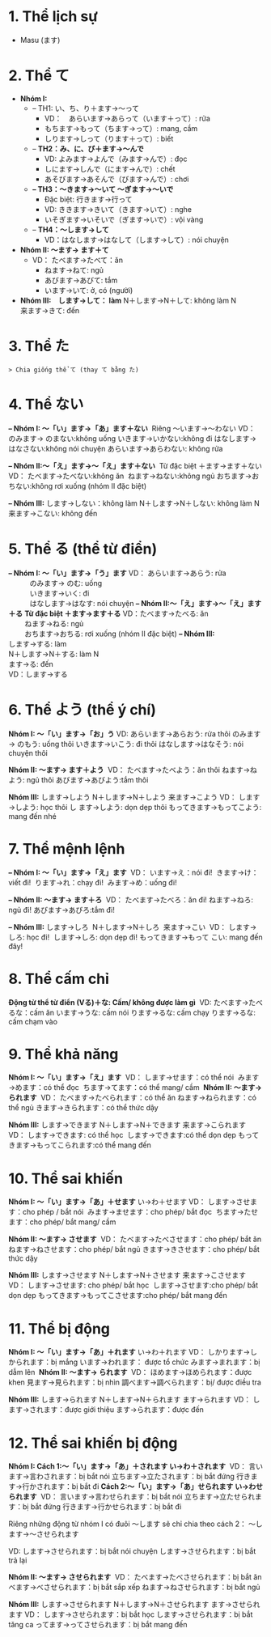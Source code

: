 # 1. Thể lịch sự
-  Masu (ます)
# 2. Thể て
- **Nhóm I:** 
	- – TH1: い、ち、り＋ます→〜って
		- VD：　あらいます→あらって（います＋って）: rửa 
		- もちます→もって（ちます→って）: mang, cầm 
		- しります→しって（ります＋って）: biết
	- – **TH2：み、に、び＋ます→〜んで** 
		- VD: よみます→よんで（みます→んで）: đọc 
		- しにます→しんで（にます→んで）: chết 
		- あそびます→あそんで（びます→んで）: chơi
	- **– TH3：〜きます→〜いて 〜ぎます→〜いで** 
		- Đặc biệt: 行きます→行って 
		- VD: ききます→きいて（きます→いて）: nghe 
		- いそぎます→いそいで（ぎます→いで）: vội vàng
	- – **TH4：〜します→して** 
		- VD：はなします→はなして（します→して）: nói chuyện
- **Nhóm II: 〜ます→ ます＋て** 　　
	- VD： たべます→たべて：ăn 
		- ねます→ねて: ngủ 
		- あびます→あびて: tắm 
		- います→いて: ở, có (người)
- **Nhóm III:　します→して： làm**
		N＋します→N＋して: không làm N  
		来ます→きて: đến
# 3. Thể た 
	> Chia giống thể て (thay て bằng た)
# 4. Thể ない
**– Nhóm I: 〜「い」ます→「あ」ます＋ない** 
	Riêng 〜います→〜わない 
	VD： のみます→ のまない:không uống 
		いきます→いかない:không đi 
		はなします→はなさない:không nói chuyện 
		あらいます→あらわない: không rửa

**– Nhóm II:〜「え」ます→〜「え」ます＋ない** 
	Từ đặc biệt ＋ます→ます＋ない 
	VD： たべます→たべない:không ăn 
		ねます→ねない:không ngủ 
		おちます→おちない:không rơi xuống (nhóm II đặc biệt)

**– Nhóm III:** します→しない：không làm 
	N＋します→N＋しない: không làm N 
	来ます→こない: không đến
# 5. Thể る (thể từ điển)
**– Nhóm I: 〜「い」ます→「う」ます**
	VD： あらいます→あらう: rửa  
	　　　のみます→ のむ: uống  
	　　　いきます→いく: đi  
	　　　はなします→はなす: nói chuyện
**– Nhóm II:〜「え」ます→〜「え」ます＋る**
	**Từ đặc biệt ＋ます→ます＋る**
	VD：たべます→たべる: ăn  
	　　 ねます→ねる: ngủ  
	　　 おちます→おちる: rơi xuống (nhóm II đặc biệt)
**– Nhóm III:**  
	します→する: làm  
	N＋します→N＋する: làm N  
	ます→る: đến  
	VD：します→する
# 6. Thể よう (thể ý chí)
**Nhóm I: 〜「い」ます→「お」う**
	VD: あらいます→あらおう: rửa thôi
		 のみます→ のもう: uống thôi 
		いきます→いこう: đi thôi 
		はなします→はなそう: nói chuyện thôi

**Nhóm II: 〜ます→ ます＋よう** 
	VD： たべます→たべよう：ăn thôi 
	ねます→ねよう: ngủ thôi 
	あびます→あびよう:tắm thôi

**Nhóm III:** します→しよう 
		N＋します→N＋しよう 
		来ます→こよう 
	VD： します→しよう: học thôi し
		ます→しよう: dọn dẹp thôi 
		もってきます→もってこよう: mang đến nhé
# 7. Thể mệnh lệnh
**– Nhóm I: 〜「い」ます→「え」ます** 
	VD： います→え：nói đi! 
		きます→け：viết đi! 
		ります→れ：chạy đi! 
		みます→め：uống đi!

**– Nhóm II: 〜ます→ ます＋ろ** 
	VD： たべます→たべろ：ăn đi! 
	ねます→ねろ: ngủ đi! 
	あびます→あびろ:tắm đi!

**– Nhóm III:** します→しろ 
		N＋します→N＋しろ 
		来ます→こい 
	VD： します→しろ: học đi! 
		します→しろ: dọn dẹp đi! 
		もってきます→もって
		こい: mang đến đây!
# 8. Thể cấm chỉ
**Động từ thể từ điển (Vる)＋な: Cấm/ không được làm gì** 
	VD: たべます→たべるな：cấm ăn 
		います→うな: cấm nói 
		ります→るな: cấm chạy 
		ります→るな: cấm chạm vào
# 9. Thể khả năng
**Nhóm I: 〜「い」ます→「え」ます** 
	VD： します→せます：có thể nói 
		みます→めます：có thể đọc 
		ちます→てます：có thể mang/ cầm 
**Nhóm II: 〜ます→ られます** 
	VD： たべます→たべられます：có thể ăn 
		ねます→ねられます：có thể ngủ 
		きます→きられます：có thể thức dậy

**Nhóm III:** します→できます 
		N＋します→N＋できます 
		来ます→こられます 
	VD： します→できます: có thể học 
		します→できます:có thể dọn dẹp 
		もってきます→もってこられます:có thể mang đến
# 10. Thể sai khiến
**Nhóm I: 〜「い」ます→「あ」＋せます** い→わ＋せます 
	VD： します→させます：cho phép / bắt nói 
		みます→ませます：cho phép/ bắt đọc 
		ちます→たせます：cho phép/ bắt mang/ cầm

**Nhóm II: 〜ます→ させます** 
	VD： たべます→たべさせます：cho phép/ bắt ăn 
		ねます→ねさせます：cho phép/ bắt ngủ 
		きます→きさせます：cho phép/ bắt thức dậy

**Nhóm III:** します→させます 
		N＋します→N＋させます 
		来ます→こさせます 
	VD： します→させます: cho phép/ bắt học 
		します→させます:cho phép/ bắt dọn dẹp 
		もってきます→もってこさせます:cho phép/ bắt mang đến
# 11. Thể bị động
**Nhóm I: 〜「い」ます→「あ」＋れます** い→わ＋れます 
	VD： しかります→しかられます：bị mắng 
	います→われます： được tổ chức 
	みます→まれます：bị dẫm lên 
**Nhóm II: 〜ます→ られます** 
	VD： ほめます→ほめられます：được khen 
		見ます→見られます：bị nhìn 
		調べます→調べられます：bị/ được điều tra

**Nhóm III:** します→られます N＋します→N＋られます ます→られます 
	VD： します→されます：được giới thiệu 
		ます→られます：được đến
# 12. Thể sai khiến bị động
**Nhóm I: 
	Cách 1:〜「い」ます→「あ」＋されます い→わ＋されます** 
		VD： 言います→言わされます：bị bắt nói 
			立ちます→立たされます：bị bắt đứng 
			行きます→行かされます：bị bắt đi
	**Cách 2:〜「い」ます→「あ」せられます い→わせられます** 
		VD： 言います→言わせられます：bị bắt nói 
			立ちます→立たせられます：bị bắt đứng 
			行きます→行かせられます：bị bắt đi

Riêng những động từ nhóm I có đuôi 〜します sẽ chỉ chia theo cách 2： 〜します→〜させられます

VD: します→させられます：bị bắt nói chuyện します→させられます：bị bắt trả lại

**Nhóm II: 〜ます→ させられます** 
	VD： たべます→たべさせられます：bị bắt ăn 
	べます→べさせられます：bị bắt sắp xếp 
	ねます→ねさせられます：bị bắt ngủ

**Nhóm III:** します→させられます N＋します→N＋させられます ます→させられます 
	VD： します→させられます：bị bắt học 
		します→させられます：bị bắt tăng ca 
		ってます→ってさせられます：bị bắt mang đến